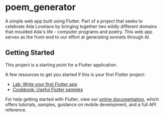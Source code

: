 # poem_generator

A simple web app built using Flutter. Part of a project that seeks to celebrate Ada Lovelace by bringing together two wildly different domains that moulded Ada's life - computer programs and poetry. This web app serves as the front-end to our effort at generating sonnets through AI. 

## Getting Started

This project is a starting point for a Flutter application.

A few resources to get you started if this is your first Flutter project:

- [Lab: Write your first Flutter app](https://flutter.dev/docs/get-started/codelab)
- [Cookbook: Useful Flutter samples](https://flutter.dev/docs/cookbook)

For help getting started with Flutter, view our
[online documentation](https://flutter.dev/docs), which offers tutorials,
samples, guidance on mobile development, and a full API reference.

